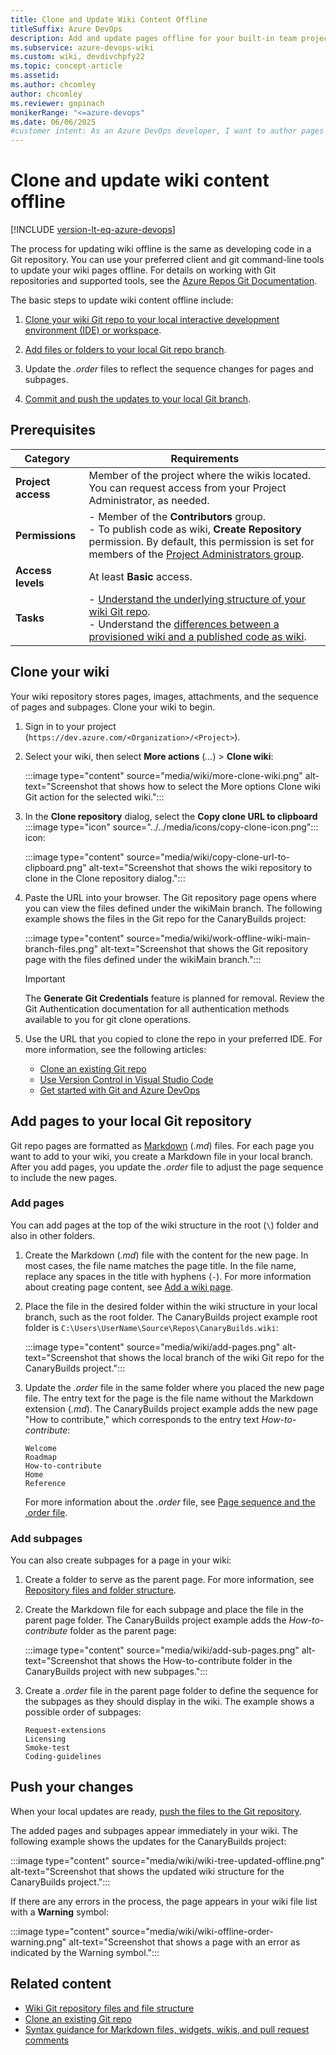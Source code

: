 ```yaml
---
title: Clone and Update Wiki Content Offline 
titleSuffix: Azure DevOps 
description: Add and update pages offline for your built-in team project wiki in Azure DevOps.
ms.subservice: azure-devops-wiki
ms.custom: wiki, devdivchpfy22
ms.topic: concept-article
ms.assetid:
ms.author: chcomley
author: chcomley
ms.reviewer: gopinach
monikerRange: "<=azure-devops"
ms.date: 06/06/2025
#customer intent: As an Azure DevOps developer, I want to author pages offline for my team project wiki, so I can work in my local branch before pushing changes to the main repo.
---
```


# Clone and update wiki content offline

[!INCLUDE [version-lt-eq-azure-devops](../../includes/version-lt-eq-azure-devops.md)] 

The process for updating wiki offline is the same as developing code in a Git repository. You can use your preferred client and git command-line tools to update your wiki pages offline. For details on working with Git repositories and supported tools, see the [Azure Repos Git Documentation](../../repos/git/index.yml).

The basic steps to update wiki content offline include:

1. [Clone your wiki Git repo to your local interactive development environment (IDE) or workspace](#clone-your-wiki).

1. [Add files or folders to your local Git repo branch](#add-pages).

1. Update the _.order_ files to reflect the sequence changes for pages and subpages.

1. [Commit and push the updates to your local Git branch](#push-your-changes).

## Prerequisites

| Category | Requirements |
|----------|--------------|
| **Project access** | Member of the project where the wikis located. You can request access from your Project Administrator, as needed. |
| **Permissions**    | - Member of the **Contributors** group. <br> - To publish code as wiki, **Create Repository** permission. By default, this permission is set for members of the [Project Administrators group](../../repos/git/set-git-repository-permissions.md).  |
| **Access levels**  | At least **Basic** access. |
| **Tasks**          | - [Understand the underlying structure of your wiki Git repo](wiki-file-structure.md). <br> - Understand the [differences between a provisioned wiki and a published code as wiki](provisioned-vs-published-wiki.md). |

## Clone your wiki

Your wiki repository stores pages, images, attachments, and the sequence of pages and subpages. Clone your wiki to begin.

1. Sign in to your project (`https://dev.azure.com/<Organization>/<Project>`).

1. Select your wiki, then select **More actions** (*...*) > **Clone wiki**:

   :::image type="content" source="media/wiki/more-clone-wiki.png" alt-text="Screenshot that shows how to select the More options Clone wiki Git action for the selected wiki.":::

1. In the **Clone repository** dialog, select the **Copy clone URL to clipboard** :::image type="icon" source="../../media/icons/copy-clone-icon.png"::: icon: 

   :::image type="content" source="media/wiki/copy-clone-url-to-clipboard.png" alt-text="Screenshot that shows the wiki repository to clone in the Clone repository dialog.":::

1. Paste the URL into your browser. The Git repository page opens where you can view the files defined under the wikiMain branch. The following example shows the files in the Git repo for the CanaryBuilds project:

   :::image type="content" source="media/wiki/work-offline-wiki-main-branch-files.png" alt-text="Screenshot that shows the Git repository page with the files defined under the wikiMain branch.":::

   > [!IMPORTANT]
   > The **Generate Git Credentials** feature is planned for removal. Review the Git Authentication documentation for all authentication methods available to you for git clone operations.

1. Use the URL that you copied to clone the repo in your preferred IDE. For more information, see the following articles:

   - [Clone an existing Git repo](../../repos/git/clone.md)
   - [Use Version Control in Visual Studio Code](https://code.visualstudio.com/docs/editor/versioncontrol)
   - [Get started with Git and Azure DevOps](../../repos/git/gitquickstart.md?tabs=visual-studio)

## Add pages to your local Git repository

Git repo pages are formatted as [Markdown](./markdown-guidance.md) (_.md_) files. For each page you want to add to your wiki, you create a Markdown file in your local branch. After you add pages, you update the _.order_ file to adjust the page sequence to include the new pages.

### Add pages

You can add pages at the top of the wiki structure in the root (`\`) folder and also in other folders.

1. Create the Markdown (_.md_) file with the content for the new page. In most cases, the file name matches the page title. In the file name, replace any spaces in the title with hyphens (`-`). For more information about creating page content, see [Add a wiki page](add-edit-wiki.md#add-a-wiki-page).

1. Place the file in the desired folder within the wiki structure in your local branch, such as the root folder. The CanaryBuilds project example root folder is `C:\Users\UserName\Source\Repos\CanaryBuilds.wiki`:

    :::image type="content" source="media/wiki/add-pages.png" alt-text="Screenshot that shows the local branch of the wiki Git repo for the CanaryBuilds project.":::

1. Update the _.order_ file in the same folder where you placed the new page file. The entry text for the page is the file name without the Markdown extension (_.md_). The CanaryBuilds project example adds the new page "How to contribute," which corresponds to the entry text _How-to-contribute_:

   ```
   Welcome
   Roadmap  
   How-to-contribute  
   Home  
   Reference  
   ```

   For more information about the _.order_ file, see [Page sequence and the .order file](wiki-file-structure.md#page-sequence-and-the-order-file).

### Add subpages

You can also create subpages for a page in your wiki:

1. Create a folder to serve as the parent page. For more information, see [Repository files and folder structure](wiki-file-structure.md#repository-files-and-folder-structure).

1. Create the Markdown file for each subpage and place the file in the parent page folder. The CanaryBuilds project example adds the _How-to-contribute_ folder as the parent page: 

   :::image type="content" source="media/wiki/add-sub-pages.png" alt-text="Screenshot that shows the How-to-contribute folder in the CanaryBuilds project with new subpages.":::

1. Create a _.order_ file in the parent page folder to define the sequence for the subpages as they should display in the wiki. The example shows a possible order of subpages:

   ```
   Request-extensions  
   Licensing  
   Smoke-test  
   Coding-guidelines  
   ```

## Push your changes

When your local updates are ready, [push the files to the Git repository](../../repos/git/pushing.md).

The added pages and subpages appear immediately in your wiki. The following example shows the updates for the CanaryBuilds project:

:::image type="content" source="media/wiki/wiki-tree-updated-offline.png" alt-text="Screenshot that shows the updated wiki structure for the CanaryBuilds project.":::

If there are any errors in the process, the page appears in your wiki file list with a **Warning** symbol:

:::image type="content" source="media/wiki/wiki-offline-order-warning.png" alt-text="Screenshot that shows a page with an error as indicated by the Warning symbol.":::

## Related content

- [Wiki Git repository files and file structure](wiki-file-structure.md)
- [Clone an existing Git repo](../../repos/git/clone.md)
- [Syntax guidance for Markdown files, widgets, wikis, and pull request comments](./markdown-guidance.md)